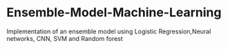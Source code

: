 # Ensemble-Model-Machine-Learning
Implementation of an ensemble model using Logistic Regression,Neural networks, CNN, SVM and Random forest
